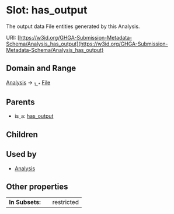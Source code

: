 
# Slot: has_output


The output data File entities generated by this Analysis.

URI: [https://w3id.org/GHGA-Submission-Metadata-Schema/Analysis_has_output](https://w3id.org/GHGA-Submission-Metadata-Schema/Analysis_has_output)


## Domain and Range

[Analysis](Analysis.md) &#8594;  <sub>1..\*</sub> [File](File.md)

## Parents

 *  is_a: [has_output](has_output.md)

## Children


## Used by

 * [Analysis](Analysis.md)

## Other properties

|  |  |  |
| --- | --- | --- |
| **In Subsets:** | | restricted |

